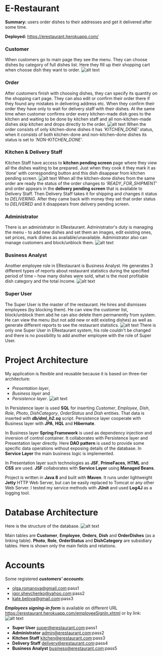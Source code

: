 # E-Restaurant

**Summary:** users order dishes to their addresses and get it delivered after some time.

**Deployed:** https://erestaurant.herokuapp.com/

### Customer
When customers go to main page they see the menu. They can choose dishes by category of full dishes list. Here they fill up their 
shopping cart when choose dish they want to order.
![alt text](https://cloud.githubusercontent.com/assets/11503436/16852436/cfee8ee8-4a10-11e6-8c3b-72ca1370e0ff.png "Customer use case diagram")

### Order
After customers finish with choosing dishes, they can specify its quantity on the shopping cart page. They can also edit or confirm 
their order there if they found any mistakes in delivering address etc. When they confirm their order they have only to wait for 
delivery staff with their dishes.
At the same time when customer confirms order every kitchen-made dish goes to the kitchen and waiting to be done by kitchen staff 
and all non-kitchen-made dishes skip kitchen and drops directly to the order.
![alt text](https://cloud.githubusercontent.com/assets/11503436/16852466/f1f77c52-4a10-11e6-8f73-0c350bd7f692.png "Order use case diagram")
When the order consists of only kitchen-done dishes it has *'KITCHEN_DONE'* status, when it consists of both kitchen-done and
 non-kitchen-done dishes its status is set to *'NON-KITCHEN_DONE'*.

### Kitchen & Delivery Staff
Kitchen Staff have access to **kitchen pending screen** page where they view all the dishes waiting to be prepared. Just when they cook it 
they mark it as ‘done’ with corresponding button and this dish disappear from kitchen pending screen. 
![alt text](https://cloud.githubusercontent.com/assets/11503436/16852543/398cb776-4a11-11e6-8028-129e5067b7ee.png "Kitchen & Delivery Staff use case diagram")
When all the kitchen-done dishes from the same order are ready the status of the order changes to *'READY_FOR_SHIPMENT'* and order 
 appears in the **delivery pending screen** that is available to Delivery Staff. Then Delivery Staff takes it for shipping and 
 changes it status to *DELIVERING*. After they came back with money they set that order status to *DELIVERED* and it disappears
 from delivery pending screen.

### Administrator
There is an administrator in ERestaurant. Administrator's duty is managing the menu - to add new dishes and set them an images, edit 
existing ones, set prices, mark dishes as available/unavailable.
Administrator also can manage customers and block/unblock them.
![alt text](https://cloud.githubusercontent.com/assets/11503436/16851919/5dec5fe8-4a0e-11e6-842a-bbbb36ec66f5.png "Administrator use case diagram")

### Business Analyst
Another employee role in ERestaurant is Business Analyst. He generates 3 different types of reports about restaurant statistics 
during the specified period of time – how many dishes were sold, what is the most profitable dish category and the total income.
![alt text](https://cloud.githubusercontent.com/assets/11503436/16852070/1924da6a-4a0f-11e6-9413-8bd01f60316b.png "Business Analyst use case diagram")

### Super User
The Super User is the master of the restaurant. He hires and dismisses employees (by blocking them). He can view the customer list, 
block/unblock them abd he can also delete them permanently from system. He can view the menu (but not add new or edit existing dishes) 
as well as generate different reports to see the restaurant statistics.
![alt text](https://cloud.githubusercontent.com/assets/11503436/16852645/9e0d445e-4a11-11e6-81af-b07efcccb33f.png "Super User use case diagram")
   There is only one Super User in ERestaurant system, his role couldn't be changed and there is no possibility to add another employee 
with the role of Super User.

# Project Architecture
My application is flexible and reusable because it is based on three-tier architecture:
- *Presentation layer*,
- *Business layer* and
- *Persistence layer*.
![alt text](https://cloud.githubusercontent.com/assets/11503436/16853194/1a5b80c8-4a14-11e6-860f-37db835b54e5.png "Project structure diagram")

In Persistence layer is used **SQL** for inserting *Customer*, *Employee*, *Dish*, *Role*, *Photo*, *DishCategory*, *OrderStatus* 
and *Dish* entities. That data is inserted with ***db/dml_h2.sq*** script.
Persistence layer cooperate with Business layer with **JPA**, **HQL** and **Hibernate**.

In Business layer **Spring Framework** is used as dependency injection and inversion of control container. It collaborates with 
Persistence layer and Presentation layer directly. Here **DAO pattern** is used to provide some specific data operations without 
exposing details of the database. In **Service Layer** the main business logic is implemented.

In Presentation layer such technologies as **JSF**, **PrimeFaces**, **HTML** and **CSS** are used. **JSF** collaborates with 
**Service Layer** using **Managed Beans**.

Project is written in **Java 8** and built with **Maven**. It runs under lightweight **Jetty** HTTP Web Server, but can be easily 
replaced to Tomcat or any other Web Server.
I tested my service methods with **JUnit** and used **Log4J** as a logging tool.


# Database Architecture
Here is the structure of the database.
![alt text](https://cloud.githubusercontent.com/assets/11503436/16853481/2a75409c-4a15-11e6-931b-9af95045457f.png "Database structure diagram")

Main tables are **Customer**, **Employee**, **Orders**, **Dish** and **OrderDishes** (as a linking table).
**Photo**, **Role**, **OrderStatus** and **DishCategory** are subsidiary tables.
Here is shown only the main fields and relations.

# Accounts
Some registered **_customers' accounts_**:
+ olga.romanova@gmail.com:pass1
+ igor.shevchenko@yahoo.com:pass2
+ kate.belova@gmail.com:pass3


**_Employees signing-in form_** is available on different URL https://erestaurant.herokuapp.com/employeeSignIn.xhtml or by link:
![alt text](https://cloud.githubusercontent.com/assets/11503436/16853714/3fc5f058-4a16-11e6-87ec-b99697361d69.png "Employee Login Link")
+ **Super User** super@erestaurant.com:pass1
+ **Administrator** admin@erestaurant.com:pass2
+ **Kitchen Staff** kitchen@erestaurant.com:pass3
+ **Delivery Staff** delivery@erestaurant.com:pass4
+ **Business Analyst** business@erestaurant.com:pass5
